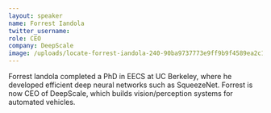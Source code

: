 ```yaml
---
layout: speaker
name: Forrest Iandola
twitter_username: 
role: CEO
company: DeepScale
image: /uploads/locate-forrest-iandola-240-90ba9737773e9ff9b9f4589ea2c1c457.jpg
---
```


Forrest Iandola completed a PhD in EECS at UC Berkeley, where he developed efficient deep neural networks such as SqueezeNet. Forrest is now CEO of DeepScale, which builds vision/perception systems for automated vehicles.